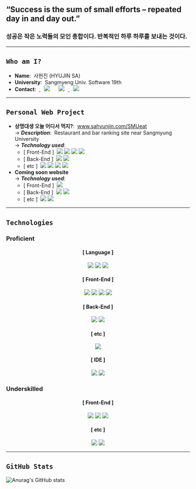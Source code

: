 ## “Success is the sum of small efforts – repeated day in and day out.” 
### 성공은 작은 노력들의 모인 총합이다. 반복적인 하루 하루를 보내는 것이다.
---
## `Who am I?`
- **Name**:&nbsp;&nbsp;사현진 (HYUJIN SA)
- **University**:&nbsp;&nbsp;Sangmyeng Univ. Software 19th
- **Contact**:&nbsp;&nbsp;<a href="https://www.instagram.com/sa.hyunjin/">
    <img src="http://img.shields.io/badge/-Instagram-FFC0CB?style=flat&logo=Instagram&link=https://www.instagram.com/sa.hyunjin/"
        style="height : auto; margin-left : 10px; margin-right : 10px;"/></a> <a href="mailto:tkguswls1106@naver.com?subject=Contact GitHub HyunjinSa">
    <img src="http://img.shields.io/badge/-Naver mail-96E643?style=flat&logo=Naver"
        style="height : auto; margin-left : 10px; margin-right : 10px;"/></a><a href="mailto:tkguswls1106@gmail.com?subject=Contact GitHub HyunjinSa">
    <img src="http://img.shields.io/badge/-Gmail-F06B66?style=flat&logo=Gmail"
        style="height : auto; margin-left : 10px; margin-right : 10px;"/></a>
---
## `Personal Web Project`
- **상명대생 오늘 어디서 먹지?**:&nbsp;&nbsp;<a href="http://www.sahyunjin.com/SMUeat/">www.sahyunjin.com/SMUeat<a/> <br>
  &#8594; ***Description***:&nbsp;&nbsp;Restaurant and bar ranking site near Sangmyung University <br>
  &#8594; ***Technology used***:
  - [ Front-End ]&nbsp;
  <img src="https://img.shields.io/badge/Django Template Engine-092E20?style=flat-square&logo=Django&logoColor=white"/></a>
  <img src="https://img.shields.io/badge/HTML-E34F26?style=flat-square&logo=HTML5&logoColor=white"/></a>
  <img src="https://img.shields.io/badge/CSS-1572B6?style=flat-square&logo=CSS3&logoColor=white"/></a>
  <img src="https://img.shields.io/badge/JavaScript-F7DF1E?style=flat-square&logo=JavaScript&logoColor=white"/></a><br>
  - [ Back-End ]&nbsp;
  <img src="https://img.shields.io/badge/Django-092E20?style=flat-square&logo=Django&logoColor=white"/></a>
  <img src="https://img.shields.io/badge/Python-3776AB?style=flat-square&logo=Python&logoColor=white"/></a><br>
  - [ etc ]&nbsp;
  <img src="https://img.shields.io/badge/SQLite-003B57?style=flat-square&logo=SQLite&logoColor=white"/></a>
  <img src="https://img.shields.io/badge/Amazon AWS-232F3E?style=flat-square&logo=Amazon AWS&logoColor=white"/></a>
  <img src="https://img.shields.io/badge/NGINX-009639?style=flat-square&logo=NGINX&logoColor=white"/></a>
  <img src="https://img.shields.io/badge/uWSGI-00A98F?style=flat-square&logo=uWSGI&logoColor=white"/></a>
- **Coming soon website** <br>
  &#8594; ***Technology used***:
  - [ Front-End ]&nbsp;
  <img src="https://img.shields.io/badge/React.js-61DBFB?style=flat-square&logo=React&logoColor=white"/></a><br>
  - [ Back-End ]&nbsp;
  <img src="https://img.shields.io/badge/Spring Boot-6DB33F?style=flat-square&logo=Spring Boot&logoColor=white"/></a>
  <img src="https://img.shields.io/badge/Java-007396?style=flat-square&logo=Java&logoColor=white"/></a><br>
  - [ etc ]&nbsp;
  <img src="https://img.shields.io/badge/MySQL-4479A1?style=flat-square&logo=MySQL&logoColor=white"/></a>
  <img src="https://img.shields.io/badge/Amazon AWS-232F3E?style=flat-square&logo=Amazon AWS&logoColor=white"/></a>
---
## `Technologies`

### Proficient

<div align=center>

#### [ Language ]
<img src="https://img.shields.io/badge/C-A8B9CC?style=flat-square&logo=C&logoColor=white"/></a>
<img src="https://img.shields.io/badge/Python-3776AB?style=flat-square&logo=Python&logoColor=white"/></a>
<img src="https://img.shields.io/badge/Java-007396?style=flat-square&logo=Java&logoColor=white"/></a>

#### [ Front-End ]
<img src="https://img.shields.io/badge/Django Template Engine-092E20?style=flat-square&logo=Django&logoColor=white"/></a>
<img src="https://img.shields.io/badge/HTML-E34F26?style=flat-square&logo=HTML5&logoColor=white"/></a>
<img src="https://img.shields.io/badge/CSS-1572B6?style=flat-square&logo=CSS3&logoColor=white"/></a>
<img src="https://img.shields.io/badge/JavaScript-F7DF1E?style=flat-square&logo=JavaScript&logoColor=white"/></a>

#### [ Back-End ]
<img src="https://img.shields.io/badge/Django-092E20?style=flat-square&logo=Django&logoColor=white"/></a>
<img src="https://img.shields.io/badge/Spring Boot-6DB33F?style=flat-square&logo=Spring Boot&logoColor=white"/></a>

#### [ etc ]
<img src="https://img.shields.io/badge/Amazon AWS-232F3E?style=flat-square&logo=Amazon AWS&logoColor=white"/></a>
  
#### [ IDE ]
<img src="https://img.shields.io/badge/Visual Studio Code-007ACC?style=flat-square&logo=Visual Studio Code&logoColor=white"/></a>
<img src="https://img.shields.io/badge/IntelliJ IDEA-000000?style=flat-square&logo=IntelliJ IDEA&logoColor=white"/></a>

</div>

### Underskilled

<div align=center>

#### [ Front-End ]
<img src="https://img.shields.io/badge/React.js-61DBFB?style=flat-square&logo=React&logoColor=white"/></a>
<img src="https://img.shields.io/badge/Thymeleaf-005F0F?style=flat-square&logo=Thymeleaf&logoColor=white"/></a>
<img src="https://img.shields.io/badge/Swift-F05138?style=flat-square&logo=Swift&logoColor=white"/></a>

#### [ etc ]
<img src="https://img.shields.io/badge/MySQL-4479A1?style=flat-square&logo=MySQL&logoColor=white"/></a>
<img src="https://img.shields.io/badge/NGINX-009639?style=flat-square&logo=NGINX&logoColor=white"/></a>

</div>
  
---
## `GitHub Stats`
![Anurag's GitHub stats](https://github-readme-stats.vercel.app/api?username=tkguswls1106&count_private=true&show_icons=true&theme=gotham)
